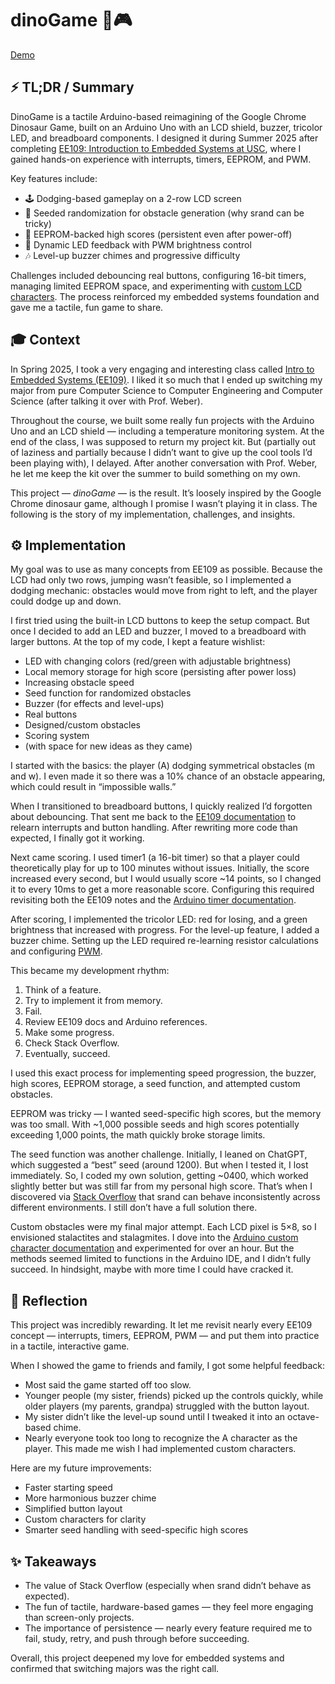 # dinoGame 🦖🎮
[Demo](https://youtube.com/shorts/N5O_s678hBg?feature=share)

## ⚡ TL;DR / Summary

DinoGame is a tactile Arduino-based reimagining of the Google Chrome Dinosaur Game, built on an Arduino Uno with an LCD shield, buzzer, tricolor LED, and breadboard components. I designed it during Summer 2025 after completing [EE109: Introduction to Embedded Systems at USC](https://bytes.usc.edu/files/ee109/documents/EE109_Syllabus.pdf), where I gained hands-on experience with interrupts, timers, EEPROM, and PWM.

Key features include:

- 🕹️ Dodging-based gameplay on a 2-row LCD screen
- 🎲 Seeded randomization for obstacle generation (why srand can be tricky)
- 💾 EEPROM-backed high scores (persistent even after power-off)
- 🌈 Dynamic LED feedback with PWM brightness control
- 🎶 Level-up buzzer chimes and progressive difficulty

Challenges included debouncing real buttons, configuring 16-bit timers, managing limited EEPROM space, and experimenting with [custom LCD characters](https://arduinointro.com/articles/projects/create-custom-characters-for-the-i2c-lcd-easily). The process reinforced my embedded systems foundation and gave me a tactile, fun game to share.

## 🎓 Context

In Spring 2025, I took a very engaging and interesting class called [Intro to Embedded Systems (EE109)](https://bytes.usc.edu/files/ee109/documents/EE109_Syllabus.pdf). I liked it so much that I ended up switching my major from pure Computer Science to Computer Engineering and Computer Science (after talking it over with Prof. Weber).

Throughout the course, we built some really fun projects with the Arduino Uno and an LCD shield — including a temperature monitoring system. At the end of the class, I was supposed to return my project kit. But (partially out of laziness and partially because I didn’t want to give up the cool tools I’d been playing with), I delayed. After another conversation with Prof. Weber, he let me keep the kit over the summer to build something on my own.

This project — *dinoGame* — is the result. It’s loosely inspired by the Google Chrome dinosaur game, although I promise I wasn’t playing it in class. The following is the story of my implementation, challenges, and insights.

## ⚙️ Implementation

My goal was to use as many concepts from EE109 as possible. Because the LCD had only two rows, jumping wasn’t feasible, so I implemented a dodging mechanic: obstacles would move from right to left, and the player could dodge up and down.

I first tried using the built-in LCD buttons to keep the setup compact. But once I decided to add an LED and buzzer, I moved to a breadboard with larger buttons. At the top of my code, I kept a feature wishlist:

- LED with changing colors (red/green with adjustable brightness)
- Local memory storage for high score (persisting after power loss)
- Increasing obstacle speed
- Seed function for randomized obstacles
- Buzzer (for effects and level-ups)
- Real buttons
- Designed/custom obstacles
- Scoring system
- (with space for new ideas as they came)

I started with the basics: the player (A) dodging symmetrical obstacles (m and w). I even made it so there was a 10% chance of an obstacle appearing, which could result in “impossible walls.”

When I transitioned to breadboard buttons, I quickly realized I’d forgotten about debouncing. That sent me back to the [EE109 documentation](bytes.usc.edu/ee109/labs) to relearn interrupts and button handling. After rewriting more code than expected, I finally got it working.

Next came scoring. I used timer1 (a 16-bit timer) so that a player could theoretically play for up to 100 minutes without issues. Initially, the score increased every second, but I would usually score ~14 points, so I changed it to every 10ms to get a more reasonable score. Configuring this required revisiting both the EE109 notes and the [Arduino timer documentation](https://bytes.usc.edu/files/ee109/documents/ATmega48A-PA-88A-PA-168A-PA-328-P-DS-DS40002061B.pdf).

After scoring, I implemented the tricolor LED: red for losing, and a green brightness that increased with progress. For the level-up feature, I added a buzzer chime. Setting up the LED required re-learning resistor calculations and configuring [PWM](https://bytes.usc.edu/files/ee109/documents/ATmega48A-PA-88A-PA-168A-PA-328-P-DS-DS40002061B.pdf).

This became my development rhythm:

1. Think of a feature.
2. Try to implement it from memory.
3. Fail.
4. Review EE109 docs and Arduino references.
5. Make some progress.
6. Check Stack Overflow.
7. Eventually, succeed.

I used this exact process for implementing speed progression, the buzzer, high scores, EEPROM storage, a seed function, and attempted custom obstacles.

EEPROM was tricky — I wanted seed-specific high scores, but the memory was too small. With ~1,000 possible seeds and high scores potentially exceeding 1,000 points, the math quickly broke storage limits.

The seed function was another challenge. Initially, I leaned on ChatGPT, which suggested a “best” seed (around 1200). But when I tested it, I lost immediately. So, I coded my own solution, getting ~0400, which worked slightly better but was still far from my personal high score. That’s when I discovered via [Stack Overflow](https://stackoverflow.com/questions/7115459/c-rand-and-srand-gets-different-output-on-different-machines) that srand can behave inconsistently across different environments. I still don’t have a full solution there.

Custom obstacles were my final major attempt. Each LCD pixel is 5×8, so I envisioned stalactites and stalagmites. I dove into the [Arduino custom character documentation](https://arduinointro.com/articles/projects/create-custom-characters-for-the-i2c-lcd-easily) and experimented for over an hour. But the methods seemed limited to functions in the Arduino IDE, and I didn’t fully succeed. In hindsight, maybe with more time I could have cracked it.

## 💭 Reflection

This project was incredibly rewarding. It let me revisit nearly every EE109 concept — interrupts, timers, EEPROM, PWM — and put them into practice in a tactile, interactive game.

When I showed the game to friends and family, I got some helpful feedback:

- Most said the game started off too slow.
- Younger people (my sister, friends) picked up the controls quickly, while older players (my parents, grandpa) struggled with the button layout.
- My sister didn’t like the level-up sound until I tweaked it into an octave-based chime.
- Nearly everyone took too long to recognize the A character as the player. This made me wish I had implemented custom characters.

Here are my future improvements:

- Faster starting speed
- More harmonious buzzer chime
- Simplified button layout
- Custom characters for clarity
- Smarter seed handling with seed-specific high scores

## ✨ Takeaways

- The value of Stack Overflow (especially when srand didn’t behave as expected).
- The fun of tactile, hardware-based games — they feel more engaging than screen-only projects.
- The importance of persistence — nearly every feature required me to fail, study, retry, and push through before succeeding.

Overall, this project deepened my love for embedded systems and confirmed that switching majors was the right call.

